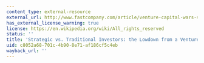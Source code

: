 ```yaml
---
content_type: external-resource
external_url: http://www.fastcompany.com/article/venture-capital-wars-strategic-investors-strike-back-1?page=0%2C1
has_external_license_warning: true
license: https://en.wikipedia.org/wiki/All_rights_reserved
status: ''
title: 'Strategic vs. Traditional Investors: the Lowdown from a Venture Capital Vet'
uid: c8052a68-701c-4b90-8e71-af186cf5c4eb
wayback_url: ''
---
```

